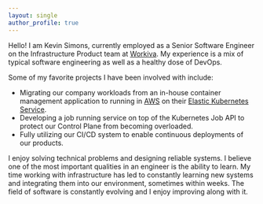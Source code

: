 ```yaml
---
layout: single
author_profile: true
---
```


Hello! I am Kevin Simons, currently employed as a Senior Software Engineer on the Infrastructure
Product team at [Workiva](https://www.workiva.com/). My experience is a mix of typical software
engineering as well as a healthy dose of DevOps.

Some of my favorite projects I have been involved with include:

  - Migrating our company workloads from an in-house container management application to running in
    [AWS](https://aws.amazon.com/) on their
    [Elastic Kubernetes Service](https://aws.amazon.com/eks/).
  - Developing a job running service on top of the Kubernetes Job API to protect our Control Plane
    from becoming overloaded.
  - Fully utilizing our CI/CD system to enable continuous deployments of our products.

I enjoy solving technical problems and designing reliable systems. I believe one of the most
important qualities in an engineer is the ability to learn. My time working with infrastructure has
led to constantly learning new systems and integrating them into our environment, sometimes within
weeks. The field of software is constantly evolving and I enjoy improving along with it.

